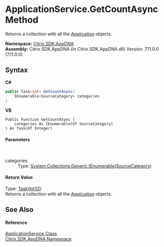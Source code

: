 # ApplicationService.GetCountAsync Method 
 

Returns a collection with all the <a href="1779bfff-4b29-0f26-8a09-10acdd530bbc">Application</a> objects.

**Namespace:**&nbsp;[Citrix.SDK.AppDNA](index.md)<br />**Assembly:**&nbsp;Citrix.SDK.AppDNA (in Citrix.SDK.AppDNA.dll) Version: 7.11.0.0 (7.11.0.0)

## Syntax

**C#**
```csharp
public Task<int> GetCountAsync(
	IEnumerable<SourceCategory> categories
)
```

**VB**
```vbnet
Public Function GetCountAsync ( 
	categories As IEnumerable(Of SourceCategory)
) As Task(Of Integer)
```


#### Parameters
&nbsp;<dl><dt>categories</dt><dd>Type: <a href="http://msdn2.microsoft.com/en-us/library/9eekhta0" target="_blank">System.Collections.Generic.IEnumerable</a>(<a href="d1525bbc-707f-68a9-ba63-ddd6fd905590">SourceCategory</a>)<br /></dd></dl>

#### Return Value
Type: <a href="http://msdn2.microsoft.com/en-us/library/dd321424" target="_blank">Task</a>(<a href="http://msdn2.microsoft.com/en-us/library/td2s409d" target="_blank">Int32</a>)<br />Returns a collection with all the <a href="1779bfff-4b29-0f26-8a09-10acdd530bbc">Application</a> objects.

## See Also


#### Reference
<a href="4190f2b6-31d1-9744-132e-b12e165db1a3">ApplicationService Class</a><br /><a href="fe2d265b-410b-8b11-1eb4-a790e0b062bf">Citrix.SDK.AppDNA Namespace</a><br />